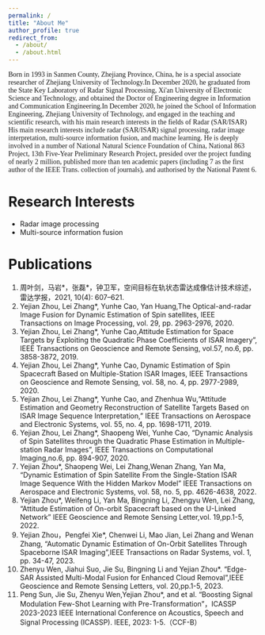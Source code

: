 ```yaml
---
permalink: /
title: "About Me"
author_profile: true
redirect_from: 
  - /about/
  - /about.html
---
```

<font face='Times New Roman'>Born in 1993 in Sanmen County, Zhejiang Province, China, he is a special associate researcher of Zhejiang University of Technology.In December 2020, he graduated from the State Key Laboratory of Radar Signal Processing, Xi'an University of Electronic Science and Technology, and obtained the Doctor of Engineering degree in Information and Communication Engineering.In December 2020, he joined the School of Information Engineering, Zhejiang University of Technology, and engaged in the teaching and scientific research, with his main research interests in the fields of Radar (SAR/ISAR) His main research interests include radar (SAR/ISAR) signal processing, radar image interpretation, multi-source information fusion, and machine learning. He is deeply involved in a number of National Natural Science Foundation of China, National 863 Project, 13th Five-Year Preliminary Research Project, presided over the project funding of nearly 2 million, published more than ten academic papers (including 7 as the first author of the IEEE Trans. collection of journals), and authorised by the National Patent 6.</font>

Research Interests
======
* Radar image processing
* Multi-source information fusion

Publications
======
1. 周叶剑，马岩*，张磊*，钟卫军，空间目标在轨状态雷达成像估计技术综述，雷达学报，2021, 10(4): 607–621. 
1. Yejian Zhou, Lei Zhang*, Yunhe Cao, Yan Huang,The Optical-and-radar Image Fusion for Dynamic Estimation of Spin satellites, IEEE Transactions on Image Processing, vol. 29, pp. 2963-2976, 2020. 
1. Yejian Zhou, Lei Zhang*, Yunhe Cao,Attitude Estimation for Space Targets by Exploiting the Quadratic Phase Coefficients of ISAR Imagery”, IEEE Transactions on Geoscience and Remote Sensing, vol.57, no.6, pp. 3858-3872, 2019. 
1. Yejian Zhou, Lei Zhang*, Yunhe Cao, Dynamic Estimation of Spin Spacecraft Based on Multiple-Station ISAR Images, IEEE Transactions on Geoscience and Remote Sensing, vol. 58, no. 4, pp. 2977-2989, 2020. 
1. Yejian Zhou, Lei Zhang*, Yunhe Cao, and Zhenhua Wu,“Attitude Estimation and Geometry Reconstruction of Satellite Targets Based on ISAR Image Sequence Interpretation,” IEEE Transactions on Aerospace and Electronic Systems, vol. 55, no. 4, pp. 1698-1711, 2019. 
1. Yejian Zhou, Lei Zhang*, Shaopeng Wei, Yunhe Cao, “Dynamic Analysis of Spin Satellites through the Quadratic Phase Estimation in Multiple-station Radar Images”, IEEE Transactions on Computational Imaging,no.6, pp. 894-907, 2020.
1. Yejian Zhou*,  Shaopeng Wei, Lei Zhang,Wenan Zhang, Yan Ma, “Dynamic Estimation of Spin Satellite From the Single-Station ISAR Image Sequence With the Hidden Markov Model” IEEE Transactions on Aerospace and Electronic Systems, vol. 58, no. 5, pp. 4626-4638, 2022.
1. Yejian Zhou*, Weifeng Li, Yan Ma, Bingning Li, Zhengyu Wen, Lei Zhang, “Attitude Estimation of On-orbit Spacecraft based on the U-Linked Network” IEEE Geoscience and Remote Sensing Letter,vol. 19,pp.1-5, 2022.
1. Yejian Zhou，Pengfei Xie*, Chenwei Li, Mao Jian, Lei Zhang and Wenan Zhang, “Automatic Dynamic Estimation of On-Orbit Satellites Through Spaceborne ISAR Imaging”,IEEE Transactions on Radar Systems, vol. 1, pp. 34-47, 2023.
1. Zhenyu Wen, Jiahui Suo, Jie Su, Bingning Li and Yejian Zhou*. “Edge-SAR Assisted Multi-Modal Fusion for Enhanced Cloud Removal”,IEEE Geoscience and Remote Sensing Letters, vol. 20,pp.1-5, 2023.
1. Peng Sun, Jie Su, Zhenyu Wen,Yejian Zhou*, and et al. “Boosting Signal Modulation Few-Shot Learning with Pre-Transformation”，ICASSP 2023-2023 IEEE International Conference on Acoustics, Speech and Signal Processing (ICASSP). IEEE, 2023: 1-5.（CCF-B）
